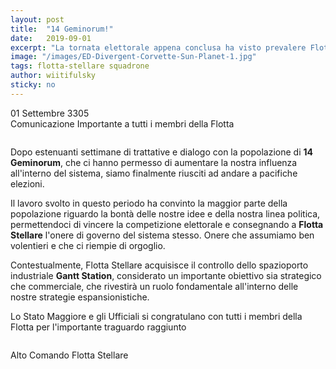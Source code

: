 ```yaml
---
layout: post
title:  "14 Geminorum!"
date:   2019-09-01
excerpt: "La tornata elettorale appena conclusa ha visto prevalere Flotta Stellare, che acquisisce ora il controllo di 14 Geminorum"
image: "/images/ED-Divergent-Corvette-Sun-Planet-1.jpg"
tags: flotta-stellare squadrone
author: wiitifulsky
sticky: no
---
```

<div class="box alt">
<p>01 Settembre 3305<br>
Comunicazione Importante a tutti i membri della Flotta</p>
</div>

<span class="image fit"><img src="/images/Elite-Division-png.png" alt=""></span>

Dopo estenuanti settimane di trattative e dialogo con la popolazione di **14 Geminorum**, che ci hanno permesso di aumentare la nostra influenza all'interno del sistema, siamo finalmente riusciti ad andare a pacifiche elezioni.

Il lavoro svolto in questo periodo ha convinto la maggior parte della popolazione riguardo la bontà delle nostre idee e della nostra linea politica, permettendoci di vincere la competizione elettorale e consegnando a **Flotta Stellare** l'onere di governo del sistema stesso. Onere che assumiamo ben volentieri e che ci riempie di orgoglio.

Contestualmente, Flotta Stellare acquisisce il controllo dello spazioporto industriale **Gantt Station**, considerato un importante obiettivo sia strategico che commerciale, che rivestirà un ruolo fondamentale all'interno delle nostre strategie espansionistiche.

Lo Stato Maggiore e gli Ufficiali si congratulano con tutti i membri della Flotta per l'importante traguardo raggiunto

<span class="image fit"><img src="/images/Elite-Division-png.png" alt=""></span>

<p>Alto Comando Flotta Stellare</p>